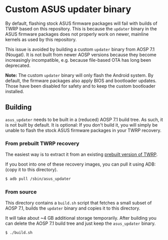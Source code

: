 # Custom ASUS updater binary
By default, flashing stock ASUS firmware packages will fail with builds of TWRP
based on this repository. This is because the `updater` binary in the ASUS firmware
packages does not properly work on newer, mainline kernels as used by this repository.

This issue is avoided by building a custom `updater` binary from AOSP 7.1 (Nougat).
It is not built from newer AOSP versions because they become increasingly incompatible,
e.g. because file-based OTA has long been deprecated.

**Note:** The custom `updater` binary will only flash the Android system. By default,
the firmware packages also apply BIOS and bootloader updates. Those have been disabled
for safety and to keep the custom bootloader installed.

## Building
`asus_updater` needs to be built in a (reduced) AOSP 7.1 build tree. As such, it is
not built by default. It is optional: If you don't build it, you will simply be
unable to flash the stock ASUS firmware packages in your TWRP recovery.

### From prebuilt TWRP recovery
The easiest way is to extract it from an existing
[prebuilt version of TWRP](https://github.com/me176c-dev/android_device_asus_K013/releases).

If you boot into one of these recovery images, you can pull it using ADB:
(copy it to this directory).

```bash
$ adb pull /sbin/asus_updater
```

### From source
This directory contains a `build.sh` script that fetches a small subset of AOSP 7.1,
builds the `updater` binary and copies it to this directory.

It will take about ~4 GB additional storage temporarily. After building you can
delete the AOSP 7.1 build tree and just keep the `asus_updater` binary.

```bash
$ ./build.sh
```
